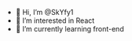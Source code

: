 - 👋 Hi, I’m @SkYfy1
- 👀 I’m interested in React
- 🌱 I’m currently learning front-end

<!---
SkYfy1/SkYfy1 is a ✨ special ✨ repository because its `README.md` (this file) appears on your GitHub profile.
You can click the Preview link to take a look at your changes.
--->
